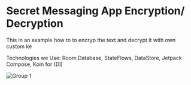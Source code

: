 
# Secret Messaging App  Encryption/ Decryption

This in an example how to to encryp the text and decrypt it with own custom ke

Technologies we Use:
Room Database,
StateFlows,
DataStore,
Jetpack Compose,
Koin for (DI)

![Group 1](https://github.com/user-attachments/assets/4b9b37ec-82b6-43ba-a550-9dffdbe55d6a)



